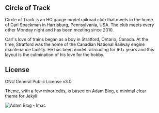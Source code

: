 ## Circle of Track

Circle of Track is an HO gauge model railroad club that meets in the home of Carl Spackman in Harrisburg, Pennsylvania, USA. The club meets every other Monday night and has been meeting since 2010. 

Carl's love of trains began as a boy in Stratford, Ontario, Canada. At the time, Stratford was the home of the Canadian National Railway engine maintenance facility. He has been model railroading for 60+ years and this layout is the culmination of his love for the hobby. 

## License

GNU General Public License v3.0

Theme, with a few minor edits, is based on Adam Blog, a minimal clear theme for Jekyll

![Adam Blog - Imac](https://github.com/artemsheludko/adam-blog/blob/master/assets/img/adam-blog-imac.jpg?raw=true)


